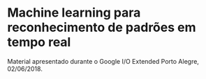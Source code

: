 # Machine learning para reconhecimento de padrões em tempo real

Material apresentado durante o Google I/O Extended Porto Alegre, 02/06/2018.

